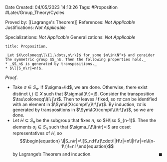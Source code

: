<div class="topSpace"></div>

Date Created: 04/05/2023 14:13:26
Tags: #Proposition #Later/Group_Theory/Cycles

Proved by: [[Lagrange's Theorem]]
References: _Not Applicable_
Justifications: _Not Applicable_

Specializations: _Not Applicable_
Generalizations: _Not Applicable_

``` ad-Proposition
title: Proposition.

_Let $X\coloneqq\l\{1,\dots,n\r\}$ for some $n\in\N^+$ and consider the symmetric group $S_n$. Then the following properties hold._
* _$S_n$ is generated by transpositions._
* $\l|S_n\r|=n!$.

```

_Proof_.
* Take $\sigma\in S_n$. If $\sigma=\id$, we are done. Otherwise, there exist distinct $i,j\in X$ such that $\sigma\l(i\r)=j$. Consider the transposition $\tau\coloneqq\l(i\ j\r)$. Then $\tau\sigma$ leaves $i$ fixed, so $\tau\sigma$ can be identified with an element in $\Sym\l(X\comp\l\{i\r\}\r)$. By induction, $\tau\sigma$ is generated by transpositions in $\Sym\l(X\comp\l\{i\r\}\r)$, so we are done.
* Let $H\subseteq S_n$ be the subgroup that fixes $n$, so $H\iso S_{n-1}$. Then the elements $\sigma_i\in S_n$ such that $\sigma_i\!\l(n\r)=i$ are coset representatives of $H$, so 
$$\begin{equation}
    \l|S_n\r|=\l[S_n:H\r]\cdot\l|H\r|=n\l|H\r|=n\l(n-1\r)!=n!
\end{equation}$$
by Lagrange$\textrm{'}$s Theorem and induction.<span style="float:right;">$\blacksquare$</span>
